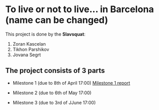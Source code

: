 # To live or not to live... in Barcelona (name can be changed)
This project is done by the **Slavsquat**:
1. Zoran Kascelan
2. Tikhon Parshikov
3. Jovana Segrt

## The project consists of 3 parts
- Milestone 1 (due to 8th of April 17:00)
[Milestone 1 report](https://github.com/com-480-data-visualization/datavis-project-2022-slavsquat/blob/main/Milestone_1.md)

- Milestone 2 (due to 6th of May 17:00)


- Milestone 3 (due to 3rd of JJune 17:00)


